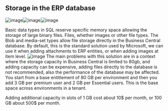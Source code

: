 

## Storage in the ERP database
![image](https://github.com/user-attachments/assets/d8790a60-b73c-4159-9ff4-18f54a037923)![image](https://github.com/user-attachments/assets/f2150075-3ac5-48a7-b874-aedda8621b80)![image](https://github.com/user-attachments/assets/94f27f73-9af3-4244-910d-a6f0550b15b3)

Basic data types in SQL reserve specific memory space allowing the storage of large binary files. Files, whether images or other file types. The Blob and media-set types allow file storage directly in the Business Central database.
By default, this is the standard solution used by Microsoft, we can use it when adding attachments to ERP entities, or when adding images at item level.
![image](https://github.com/user-attachments/assets/0e0940b0-1401-4560-91e2-57fe75c6a00b)
The main problems with this solution are in a context where the storage capacity in Business Central is limited to 80gb, and adding capacity can be expensive, adding files directly to the database is not recommended, also the performance of the database may be affected.
You start from a base entitlement of 80 GB per environment and then you add 3 GB per premium user and 2 GB per Essential users. This is the base space across environments in a tenant.

Adding additional capacity in slots of 1 GB cost about 10$ per month, or 100 GB about 500$ per month.





